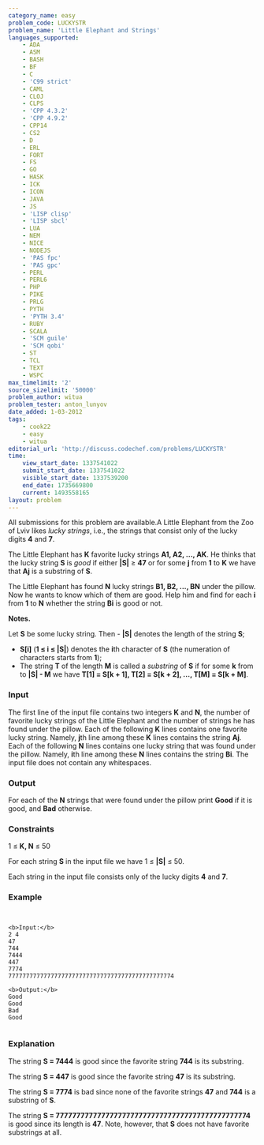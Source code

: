 ```yaml
---
category_name: easy
problem_code: LUCKYSTR
problem_name: 'Little Elephant and Strings'
languages_supported:
    - ADA
    - ASM
    - BASH
    - BF
    - C
    - 'C99 strict'
    - CAML
    - CLOJ
    - CLPS
    - 'CPP 4.3.2'
    - 'CPP 4.9.2'
    - CPP14
    - CS2
    - D
    - ERL
    - FORT
    - FS
    - GO
    - HASK
    - ICK
    - ICON
    - JAVA
    - JS
    - 'LISP clisp'
    - 'LISP sbcl'
    - LUA
    - NEM
    - NICE
    - NODEJS
    - 'PAS fpc'
    - 'PAS gpc'
    - PERL
    - PERL6
    - PHP
    - PIKE
    - PRLG
    - PYTH
    - 'PYTH 3.4'
    - RUBY
    - SCALA
    - 'SCM guile'
    - 'SCM qobi'
    - ST
    - TCL
    - TEXT
    - WSPC
max_timelimit: '2'
source_sizelimit: '50000'
problem_author: witua
problem_tester: anton_lunyov
date_added: 1-03-2012
tags:
    - cook22
    - easy
    - witua
editorial_url: 'http://discuss.codechef.com/problems/LUCKYSTR'
time:
    view_start_date: 1337541022
    submit_start_date: 1337541022
    visible_start_date: 1337539200
    end_date: 1735669800
    current: 1493558165
layout: problem
---
```

All submissions for this problem are available.A Little Elephant from the Zoo of Lviv likes _lucky strings_, i.e., the strings that consist only of the lucky digits **4** and **7**.

The Little Elephant has **K** favorite lucky strings **A1, A2, ..., AK**. He thinks that the lucky string **S** is _good_ if either **|S|** ≥ **47** or for some **j** from **1** to **K** we have that  **Aj** is a substring of **S**.

The Little Elephant has found **N** lucky strings **B1, B2, ..., BN** under the pillow. Now he wants to know which of them are good. Help him and find for each **i** from **1** to **N** whether the string **Bi** is good or not.

**Notes.**

Let **S** be some lucky string. Then - **|S|** denotes the length of the string **S**;
- **S\[i\]** (**1 ≤ i ≤ |S|**) denotes the **i**th character of **S** (the numeration of characters starts from **1**);
- The string **T** of the length **M** is called a _substring_ of **S** if for some **k** from  to **|S| - M** we have 
  **T\[1\] = S\[k + 1\], T\[2\] = S\[k + 2\], ..., T\[M\] = S\[k + M\]**.

### Input

The first line of the input file contains two integers **K** and **N**, the number of favorite lucky strings of the Little Elephant and the number of strings he has found under the pillow. Each of the following **K** lines contains one favorite lucky string. Namely, **j**th line among these **K** lines contains the string **Aj**. Each of the following **N** lines contains one lucky string that was found under the pillow. Namely, **i**th line among these **N** lines contains the string **Bi**. The input file does not contain any whitespaces.

### Output

For each of the **N** strings that were found under the pillow print **Good** if it is good, and **Bad** otherwise.

### Constraints

1 ≤ **K, N** ≤ 50

For each string **S** in the input file we have 1 ≤ **|S|** ≤ 50.

Each string in the input file consists only of the lucky digits **4** and **7**.

### Example

```


<b>Input:</b>
2 4
47
744
7444
447
7774
77777777777777777777777777777777777777777777774

<b>Output:</b>
Good
Good
Bad
Good


```
### Explanation

The string **S = 7444** is good since the favorite string **744** is its substring.

The string **S = 447** is good since the favorite string **47** is its substring.

The string **S = 7774** is bad since none of the favorite strings **47** and **744** is a substring of **S**.

The string **S = 77777777777777777777777777777777777777777777774** is good since its length is **47**. Note, however, that **S** does not have favorite substrings at all.